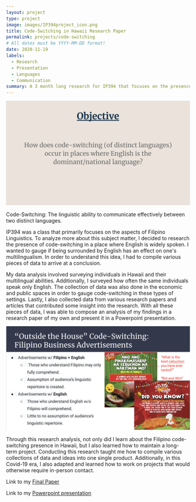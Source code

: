 ```yaml
---
layout: project
type: project
image: images/IP394project_icon.png
title: Code-Switching in Hawaii Research Paper
permalink: projects/code-switching
# All dates must be YYYY-MM-DD format!
date: 2020-11-19
labels:
  - Research
  - Presentation
  - Languages
  - Communication
summary: A 3 month long research for IP394 that focuses on the presence of code-switching in English dominated environments
---
```


<img class="ui medium left floated rounded image" src="../images/IP394project_1.png">

Code-Switching: The linguistic ability to communicate effectively between two distinct languages.

IP394 was a class that primarily focuses on the aspects of Filipino Linguistics.  To analyze more about this subject matter, I decided to research the presence of code-switching in a place where English is widely spoken.  I wanted to gauge if being surrounded by English has an effect on one's multilingualism.  In order to understand this idea, I had to compile various pieces of data to arrive at a conclusion.

My data analysis involved surveying individuals in Hawaii and their multilingual abilities.  Additionally, I surveyed how often the same individuals speak only English.  The collection of data was also done in the economic and public spaces in order to gauge code-switching in these types of settings.  Lastly, I also collected data from various research papers and articles that contributed some insight into the research. With all these pieces of data, I was able to compose an analysis of my findings in a research paper of my own and present it in a Powerpoint presentation. 

<img class="ui medium right floated rounded image" src="../images/IP394project_2.png">

Through this research analysis, not only did I learn about the Filipino code-switching presence in Hawaii, but I also learned how to maintain a long-term project.  Conducting this research taught me how to compile various collections of data and ideas into one single product.  Additionally, in this Covid-19 era, I also adapted and learned how to work on projects that would otherwise require in-person contact.

Link to my [Final Paper](https://drive.google.com/file/d/1AUH46BNy5fbdCIWjPLafz1mcwK876GP_/view?usp=sharing)

Link to my [Powerpoint presentation](https://docs.google.com/presentation/d/1faemLKbMLV30piiP2HgsVnnEdO9zYOY2404Czvo2wvU/edit?usp=sharing)
